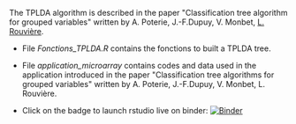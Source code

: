 
The TPLDA algorithm is described in the paper "Classification tree algorithm for grouped variables" written by A. Poterie, J.-F.Dupuy, V. Monbet, [L. Rouvière](https://github.com/lrouviere).

- File *Fonctions_TPLDA.R* contains the fonctions to built a TPLDA tree.

- File *application_microarray* contains codes and data used in the application introduced in the paper "Classification tree algorithms for grouped variables" written by A. Poterie, J.-F.Dupuy, V. Monbet, L. Rouvière.

- Click on the badge to launch rstudio live on binder: [![Binder](https://mybinder.org/badge.svg)](https://mybinder.org/v2/gh/apoterie/TPLDA/master?urlpath=rstudio)
